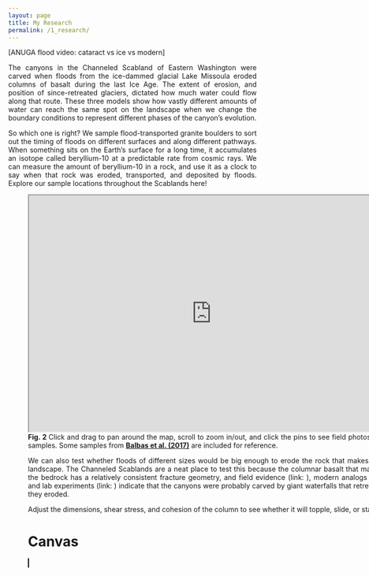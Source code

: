 ```yaml
---
layout: page
title: My Research
permalink: /1_research/
---
```


<html>
<head>
<style>
</style>
</head>
<body>

<p style="text-align:justify"> [ANUGA flood video: cataract vs ice vs modern]
</p>

<p style="text-align:justify"> The canyons in the Channeled Scabland of Eastern Washington were carved when floods from the ice-dammed glacial Lake Missoula eroded columns of basalt during the last Ice Age. The extent of erosion, and position of since-retreated glaciers, dictated how much water could flow along that route. These three models show how vastly different amounts of water can reach the same spot on the landscape when we change the boundary conditions to represent different phases of the canyon’s evolution.
</p>

<p style="text-align:justify"> So which one is right? We sample flood-transported granite boulders to sort out the timing of floods on different surfaces and along different pathways. When something sits on the Earth’s surface for a long time, it accumulates an isotope called beryllium-10 at a predictable rate from cosmic rays. We can measure the amount of beryllium-10 in a rock, and use it as a clock to say when that rock was eroded, transported, and deposited by floods. Explore our sample locations throughout the Scablands here!
</p>

<p style="text-align:justify"> 
<figure alt="Google Maps link" style="width:740px;height:600px">
<iframe src="https://www.google.com/maps/d/u/0/embed?mid=1qJa_qHb52JfgC1wwAcMDa_GWHLKectq_" width="740" height="480"></iframe>
<figcaption style ="text-align:justify">
	<b>Fig. 2 </b>Click and drag to pan around the map, scroll to zoom in/out, and click the pins to see field photos of our samples. Some samples from <a href=" https://iafi.org/iafi/wp-content/uploads/Balbas2017-Missoula-Flood-Chronology.pdf"><b>Balbas et al. (2017)</b></a> are included for reference.
	</figcaption> 
	
<p style="text-align:justify">We can also test whether floods of different sizes would be big enough to erode the rock that makes up the landscape. The Channeled Scablands are a neat place to test this because the columnar basalt that makes up the bedrock has a relatively consistent fracture geometry, and field evidence (link: ), modern analogs (link: ), and lab experiments (link: ) indicate that the canyons were probably carved by giant waterfalls that retreated as they eroded.
</p>

<figcaption style ="text-align:justify">Adjust the dimensions, shear stress, and cohesion of the column to see whether it will topple, slide, or stay put
</figcaption> 
	
<head>
	<title>Canvas</title>
	<style>
		canvas {border: 1px solid black;}
		</style>
	</head>
	<body>
<h1>Canvas</h1>
    <canvas width="200" height="200" id="myCanvas"></canvas>
    <script>
		var canvas = document.getElementByID("myCanvas");
		var ctx = canvas.getContext("2d");
		
		ctx.fillStyle = "rgb(200, 0, 200)";
		ctx.fillRect(50, 40, 100, 30);
		ctx.fillRect(50, 40, 100, 30);
    </script>
</body>

<p style="text-align:justify">Another big question is: what did the landscape look like before it was altered by erosion from big floods? If we want to model floods on topography similar to what they would have encountered, rather than the modern landscape, we need to make some assumptions about what that prior landscape looked like--which is hard to do when it’s gone! Luckily, many landscapes contain clues to help us reconstruct prior land surfaces over which we can run our hydraulic models of early floods.
</p>

<p style="text-align:justify">In the Channeled Scablands, we use hanging tributaries to interpolate a pre-incision valley. In northern Norway, the canyon is so narrow we can just connect the banks. On Mars, terraces from successive waves of incision tell us the elevation of the channel floor at different times.
</p>